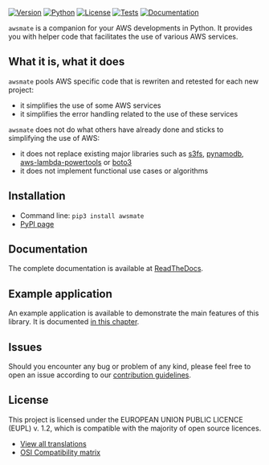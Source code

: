 [![Version](https://img.shields.io/pypi/v/awsmate)](https://pypi.org/project/awsmate/ "Project page - PyPI")
[![Python](https://img.shields.io/pypi/pyversions/awsmate)](https://github.com/shlublu/awsmate/tree/master/src/awsmate "Source code - Github")
[![License](https://img.shields.io/github/license/shlublu/awsmate)](https://github.com/shlublu/awsmate/blob/master/LICENSE.txt "License - Github")
[![Tests](https://github.com/shlublu/awsmate/actions/workflows/tests.yaml/badge.svg?branch=master)](https://github.com/shlublu/awsmate/actions "Workflows - Github")
[![Documentation](https://readthedocs.org/projects/awsmate/badge/?version=latest)](https://awsmate.readthedocs.io/ "Documentation - ReadTheDocs.io")


`awsmate` is a companion for your AWS developments in Python.
It provides you with helper code that facilitates the use of various AWS services.

## What it is, what it does

`awsmate` pools AWS specific code that is rewriten and retested for each new project:
* it simplifies the use of some AWS services
* it simplifies the error handling related to the use of these services

`awsmate` does not do what others have already done and sticks to simplifying the use of AWS:
* it does not replace existing major libraries such as [s3fs](https://s3fs.readthedocs.io/en/latest/), [pynamodb](https://pynamodb.readthedocs.io/en/latest/), [aws-lambda-powertools](https://pypi.org/project/aws-lambda-powertools/) or [boto3](https://boto3.amazonaws.com/v1/documentation/api/latest/index.html)
* it does not implement functional use cases or algorithms

## Installation

* Command line: `pip3 install awsmate`
* [PyPI page](https://pypi.org/project/awsmate/ "PyPI page")

## Documentation

The complete documentation is available at [ReadTheDocs](https://awsmate.readthedocs.io/ "Documentation - ReadTheDocs.io").

## Example application

An example application is available to demonstrate the main features of this library. It is documented [in this chapter](https://awsmate.readthedocs.io/en/latest/example_application.html).

## Issues

Should you encounter any bug or problem of any kind, please feel free to open an issue according to our [contribution guidelines](https://awsmate.readthedocs.io/en/latest/contributing.html).

## License

This project is licensed under the EUROPEAN UNION PUBLIC LICENCE (EUPL) v. 1.2, which is compatible with the majority of open source licences.

* [View all translations](https://joinup.ec.europa.eu/collection/eupl/eupl-text-eupl-12 "Translations of the EUPL-1.2")
* [OSI Compatibility matrix](https://joinup.ec.europa.eu/collection/eupl/matrix-eupl-compatible-open-source-licences "Compatibility matrix of the EUPL-1.2")

